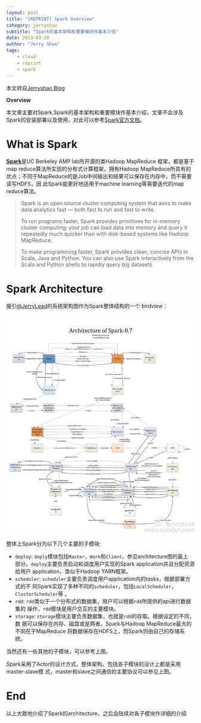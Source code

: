 ```yaml
---
layout: post
title: "[REPRINT] Spark Overview"
category: jerryshao
subtitle: "Spark的基本架构和重要模块作基本介绍"
date: 2013-03-29
author: "Jerry Shao"
tags:
    - cloud
    - reprint
    - spark
---
```


本文转自[Jerryshao Blog](https://github.com/jerryshao/jerryshao.github.com)

**Overview**

本文章主要对Spark,Spark的基本架构和重要模块作基本介绍，文章不会涉及Spark的安装部署以及使用，对此可以参考[Spark官方文档](http://spark-project.org/documentation/)。

# What is Spark #

[**Spark**](http://spark-project.org)是UC Berkeley AMP lab所开源的类Hadoop MapReduce
框架，都是基于map reduce算法所实现的分布式计算框架，拥有Hadoop MapReduce所具有的
优点；不同于MapReduce的是Job中间输出和结果可以保存在内存中，而不需要读写HDFS，因
此Spark能更好地适用于machine learning等需要迭代的map reduce算法。

>Spark is an open source cluster computing system that aims to make data
>analytics fast — both fast to run and fast to write.
>
>To run programs faster, Spark provides primitives for in-memory cluster
>computing: your job can load data into memory and query it repeatedly much
>quicker than with disk-based systems like Hadoop MapReduce.
>
>To make programming faster, Spark provides clean, concise APIs in Scala, Java
>and Python. You can also use Spark interactively from the Scala and Python
>shells to rapidly query big datasets.

# Spark Architecture #

援引[@JerryLead](http://weibo.com/jerrylead)的系统架构图作为Spark整体结构的一个
birdview：

<img src="/img/2013-03-29-spark-overview/architecture-birdview.jpg" alt="Spark birdview" width="640"/>

整体上Spark分为以下几个主要的子模块:

* `deploy`: `deply`模块包括`Master`，`Work`和`Client`，参见architecture图的最上
  部分。`deploy`主要负责启动和调度用户实现的Spark application并且分配资源给用户
  application，类似于Hadoop YARN框架。
* `scheduler`: `scheduler`主要负责调度用户application内的tasks，根据部署方式的不
  同Spark实现了多种不同的`scheduler`，包括`LocalScheduler`，`ClusterScheduler`等
  。
* `rdd`: `rdd`类似于一个分布式的数据集，用户可以根据`rdd`所提供的api进行数据集的
  操作，`rdd`模块是用户交互的主要模块。
* `storage`: `storage`模块主要负责数据集，也就是`rdd`的存取。根据设定的不同，数
  据可以保存在内存、磁盘或是两者。Spark与Hadoop MapReduce最大的不同在于MapReduce
  将数据保存在HDFS上，而Spark则由自己的存储系统。

当然还有一些其他的子模块，可以参考上图。

Spark采用了Actor的设计方式，整体架构，包括各子模块的设计上都是采用master-slave模
式，master和slave之间通信的主要协议可以参见上图。

# End #
以上大致地介绍了Spark的architecture，之后会陆续对各子模块作详细的介绍
